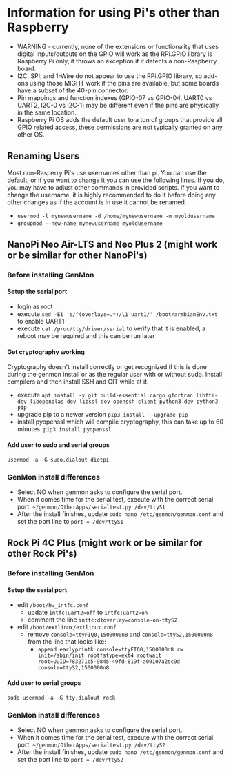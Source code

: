 # Information for using Pi's other than Raspberry
* WARNING - currently, none of the extensions or functionality that uses digital inputs/outputs on the GPIO will work as the RPi.GPIO library is Raspberry Pi only, it throws an exception if it detects a non-Raspberry board.
* I2C, SPI, and 1-Wire do not appear to use the RPi.GPIO library, so add-ons using those MIGHT work if the pins are available, but some boards have a subset of the 40-pin connector.
* Pin mappings and function indexes (GPIO-07 vs GPIO-04, UART0 vs UART2, I2C-0 vs I2C-1) may be different even if the pins are physically in the same location.
* Raspberry Pi OS adds the default user to a ton of groups that provide all GPIO related access, these permissions are not typically granted on any other OS.

## Renaming Users
Most non-Rasperry Pi's use usernames other than pi. You can use the default, or if you want to change it you can use the following lines. If you do, you may have to adjust other commands in provided scripts. If you want to change the username, it is highly recommended to do it before doing any other changes as if the account is in use it cannot be renamed.
* `usermod -l mynewusername -d /home/mynewusername -m myoldusername`
* `groupmod --new-name mynewusername myoldusername`

## NanoPi Neo Air-LTS and Neo Plus 2 (might work or be similar for other NanoPi's)
### Before installing GenMon
#### Setup the serial port
* login as root
* execute `sed -Ei 's/^(overlays=.*)/\1 uart1/' /boot/armbianEnv.txt` to enable UART1
* execute `cat /proc/tty/driver/serial` to verify that it is enabled, a reboot may be required and this can be run later

#### Get cryptography working
Cryptography doesn't install correctly or get recognized if this is done during the genmon install or as the regular user with or without sudo.  Install compilers and then install SSH and GIT while at it.
* execute `apt install -y git build-essential cargo gfortran libffi-dev libopenblas-dev libssl-dev openssh-client python3-dev python3-pip`
* upgrade pip to a newer version `pip3 install --upgrade pip`
* install pyopenssl which will compile cryptography, this can take up to 60 minutes. `pip3 install pyopenssl`

#### Add user to sudo and serial groups
`usermod -a -G sudo,dialout dietpi`

### GenMon install differences
* Select NO when genmon asks to configure the serial port.
* When it comes time for the serial test, execute with the correct serial port. `~/genmon/OtherApps/serialtest.py /dev/ttyS1`
* After the install finishes, update `sudo nano /etc/genmon/genmon.conf` and set the port line to `port = /dev/ttyS1`

## Rock Pi 4C Plus (might work or be similar for other Rock Pi's)
### Before installing GenMon
#### Setup the serial port
* edit `/boot/hw_intfc.conf`
  * update `intfc:uart2=off` to `intfc:uart2=on`
  * comment the line `intfc:dtoverlay=console-on-ttyS2`
* edit `/boot/extlinux/extlinux.conf`
  * remove `console=ttyFIQ0,1500000n8` and `console=ttyS2,1500000n8` from the line that looks like:
    * `append earlyprintk console=ttyFIQ0,1500000n8 rw init=/sbin/init rootfstype=ext4 rootwait  root=UUID=783271c5-9845-49fd-819f-a09107a2ec9d console=ttyS2,1500000n8`
#### Add user to serial groups
`sudo usermod -a -G tty,dialout rock`

### GenMon install differences
* Select NO when genmon asks to configure the serial port.
* When it comes time for the serial test, execute with the correct serial port. `~/genmon/OtherApps/serialtest.py /dev/ttyS2`
* After the install finishes, update `sudo nano /etc/genmon/genmon.conf` and set the port line to `port = /dev/ttyS2`
